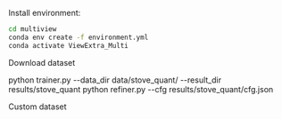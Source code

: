 

Install environment:
```bash
cd multiview
conda env create -f environment.yml 
conda activate ViewExtra_Multi
```

Download dataset

python trainer.py --data_dir data/stove_quant/ --result_dir results/stove_quant
python refiner.py --cfg results/stove_quant/cfg.json


Custom dataset